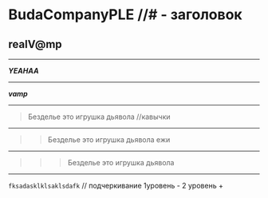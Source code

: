 # BudaCompanyPLE    //# - заголовок
## realV@mp
____
***YEAHAA***
____
___vamp___
____
>Безделье это игрушка дьявола //кавычки
____
>>Безделье это игрушка дьявола ежи
____
>>>Безделье это игрушка дьявола
____
```fksadasklklsaklsdafk``` // подчеркивание
1уровень    -
2 уровень     +
